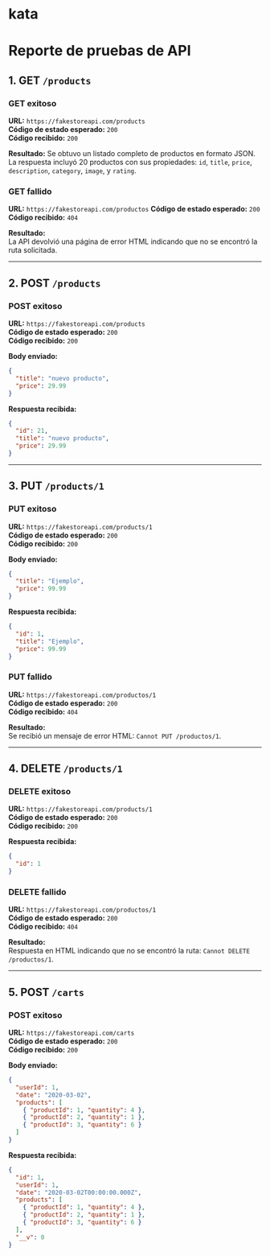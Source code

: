# kata
# Reporte de pruebas de API

## 1. GET `/products`

### GET exitoso

**URL:** `https://fakestoreapi.com/products`  
**Código de estado esperado:** `200`  
**Código recibido:** `200`

**Resultado:** 
Se obtuvo un listado completo de productos en formato JSON. La respuesta incluyó 20 productos con sus propiedades: `id`, `title`, `price`, `description`, `category`, `image`, y `rating`.

### GET fallido

**URL:** `https://fakestoreapi.com/productos` 
**Código de estado esperado:** `200`  
**Código recibido:** `404`

**Resultado:**  
La API devolvió una página de error HTML indicando que no se encontró la ruta solicitada.

---

## 2. POST `/products`

### POST exitoso

**URL:** `https://fakestoreapi.com/products`  
**Código de estado esperado:** `200`  
**Código recibido:** `200`

**Body enviado:**
```json
{
  "title": "nuevo producto",
  "price": 29.99
}
```

**Respuesta recibida:**
```json
{
  "id": 21,
  "title": "nuevo producto",
  "price": 29.99
}
```

---

## 3. PUT `/products/1`

### PUT exitoso

**URL:** `https://fakestoreapi.com/products/1`  
**Código de estado esperado:** `200`  
**Código recibido:** `200`

**Body enviado:**
```json
{
  "title": "Ejemplo",
  "price": 99.99
}
```

**Respuesta recibida:**
```json
{
  "id": 1,
  "title": "Ejemplo",
  "price": 99.99
}
```

### PUT fallido

**URL:** `https://fakestoreapi.com/productos/1`  
**Código de estado esperado:** `200`  
**Código recibido:** `404`

**Resultado:**  
Se recibió un mensaje de error HTML: `Cannot PUT /productos/1`.

---

## 4. DELETE `/products/1`

### DELETE exitoso

**URL:** `https://fakestoreapi.com/products/1`  
**Código de estado esperado:** `200`  
**Código recibido:** `200`

**Respuesta recibida:**
```json
{
  "id": 1
}
```

### DELETE fallido

**URL:** `https://fakestoreapi.com/productos/1`  
**Código de estado esperado:** `200`  
**Código recibido:** `404`

**Resultado:**  
Respuesta en HTML indicando que no se encontró la ruta: `Cannot DELETE /productos/1`.

---

## 5. POST `/carts`

### POST exitoso

**URL:** `https://fakestoreapi.com/carts`  
**Código de estado esperado:** `200`  
**Código recibido:** `200`

**Body enviado:**
```json
{
  "userId": 1,
  "date": "2020-03-02",
  "products": [
    { "productId": 1, "quantity": 4 },
    { "productId": 2, "quantity": 1 },
    { "productId": 3, "quantity": 6 }
  ]
}
```

**Respuesta recibida:**
```json
{
  "id": 1,
  "userId": 1,
  "date": "2020-03-02T00:00:00.000Z",
  "products": [
    { "productId": 1, "quantity": 4 },
    { "productId": 2, "quantity": 1 },
    { "productId": 3, "quantity": 6 }
  ],
  "__v": 0
}
```
